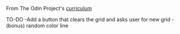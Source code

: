 From The Odin Project's [curriculum](http://www.theodinproject.com/web-development-101/html-css)


TO-DO
-Add a button that clears the grid and asks user for new grid
-(bonus) random color line
